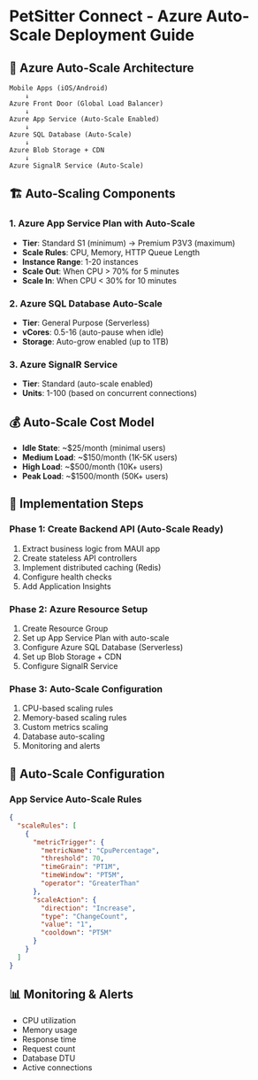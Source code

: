 # PetSitter Connect - Azure Auto-Scale Deployment Guide

## 🎯 **Azure Auto-Scale Architecture**

```
Mobile Apps (iOS/Android)
    ↓
Azure Front Door (Global Load Balancer)
    ↓
Azure App Service (Auto-Scale Enabled)
    ↓
Azure SQL Database (Auto-Scale)
    ↓
Azure Blob Storage + CDN
    ↓
Azure SignalR Service (Auto-Scale)
```

## 🏗️ **Auto-Scaling Components**

### **1. Azure App Service Plan with Auto-Scale**
- **Tier**: Standard S1 (minimum) → Premium P3V3 (maximum)
- **Scale Rules**: CPU, Memory, HTTP Queue Length
- **Instance Range**: 1-20 instances
- **Scale Out**: When CPU > 70% for 5 minutes
- **Scale In**: When CPU < 30% for 10 minutes

### **2. Azure SQL Database Auto-Scale**
- **Tier**: General Purpose (Serverless)
- **vCores**: 0.5-16 (auto-pause when idle)
- **Storage**: Auto-grow enabled (up to 1TB)

### **3. Azure SignalR Service**
- **Tier**: Standard (auto-scale enabled)
- **Units**: 1-100 (based on concurrent connections)

## 💰 **Auto-Scale Cost Model**
- **Idle State**: ~$25/month (minimal users)
- **Medium Load**: ~$150/month (1K-5K users)
- **High Load**: ~$500/month (10K+ users)
- **Peak Load**: ~$1500/month (50K+ users)

## 🚀 **Implementation Steps**

### **Phase 1: Create Backend API (Auto-Scale Ready)**
1. Extract business logic from MAUI app
2. Create stateless API controllers
3. Implement distributed caching (Redis)
4. Configure health checks
5. Add Application Insights

### **Phase 2: Azure Resource Setup**
1. Create Resource Group
2. Set up App Service Plan with auto-scale
3. Configure Azure SQL Database (Serverless)
4. Set up Blob Storage + CDN
5. Configure SignalR Service

### **Phase 3: Auto-Scale Configuration**
1. CPU-based scaling rules
2. Memory-based scaling rules
3. Custom metrics scaling
4. Database auto-scaling
5. Monitoring and alerts

## 🔧 **Auto-Scale Configuration**

### **App Service Auto-Scale Rules**
```json
{
  "scaleRules": [
    {
      "metricTrigger": {
        "metricName": "CpuPercentage",
        "threshold": 70,
        "timeGrain": "PT1M",
        "timeWindow": "PT5M",
        "operator": "GreaterThan"
      },
      "scaleAction": {
        "direction": "Increase",
        "type": "ChangeCount",
        "value": "1",
        "cooldown": "PT5M"
      }
    }
  ]
}
```

## 📊 **Monitoring & Alerts**
- CPU utilization
- Memory usage
- Response time
- Request count
- Database DTU
- Active connections
